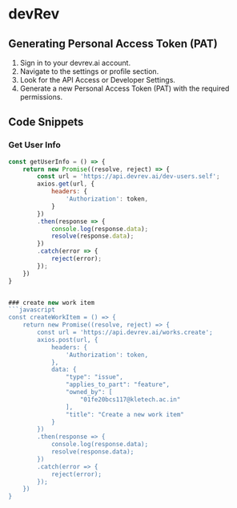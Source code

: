 # devRev

## Generating Personal Access Token (PAT)
1. Sign in to your devrev.ai account.
2. Navigate to the settings or profile section.
3. Look for the API Access or Developer Settings.
4. Generate a new Personal Access Token (PAT) with the required permissions.

## Code Snippets

### Get User Info
```javascript
const getUserInfo = () => {
    return new Promise((resolve, reject) => {
        const url = 'https://api.devrev.ai/dev-users.self';
        axios.get(url, {
            headers: {
                'Authorization': token,
            }
        })
        .then(response => {
            console.log(response.data);
            resolve(response.data);
        })
        .catch(error => {
            reject(error);
        });
    })
}


### create new work item
```javascript
const createWorkItem = () => {
    return new Promise((resolve, reject) => {
        const url = 'https://api.devrev.ai/works.create';
        axios.post(url, {
            headers: {
                'Authorization': token,
            }, 
            data: {
                "type": "issue",
                "applies_to_part": "feature",
                "owned_by": [
                    "01fe20bcs117@kletech.ac.in"
                ],
                "title": "Create a new work item"
            }
        })
        .then(response => {
            console.log(response.data);
            resolve(response.data);
        })
        .catch(error => {
            reject(error);
        });
    })
}
